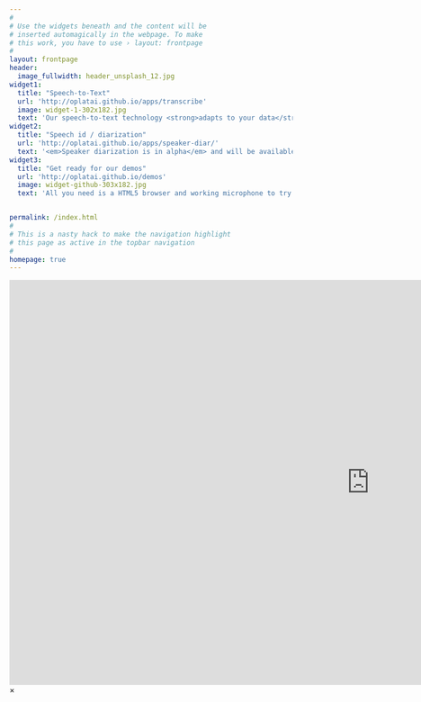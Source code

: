 ```yaml
---
#
# Use the widgets beneath and the content will be
# inserted automagically in the webpage. To make
# this work, you have to use › layout: frontpage
#
layout: frontpage
header:
  image_fullwidth: header_unsplash_12.jpg
widget1:
  title: "Speech-to-Text"
  url: 'http://oplatai.github.io/apps/transcribe'
  image: widget-1-302x182.jpg
  text: 'Our speech-to-text technology <strong>adapts to your data</strong> and effectively simplifies the task to your domain so it beats any other general speech-to-text system. <em>OplataiASR</em> offers you a fully functional speech-to-text easily <strong>deployed in your enviroment</strong>. We offer adaptation to down-stream application like <strong>key-word search in audio</strong>, <strong>Normalizing the transcription for dictations or subtitles</strong> and <strong>integration into dialogue/chat systems</strong>.'
widget2:
  title: "Speech id / diarization"
  url: 'http://oplatai.github.io/apps/speaker-diar/'
  text: '<em>Speaker diarization is in alpha</em> and will be available soon!'
widget3:
  title: "Get ready for our demos"
  url: 'http://oplatai.github.io/demos'
  image: widget-github-303x182.jpg
  text: 'All you need is a HTML5 browser and working microphone to try out our technology.'


permalink: /index.html
#
# This is a nasty hack to make the navigation highlight
# this page as active in the topbar navigation
#
homepage: true
---
```


<div id="videoModal" class="reveal-modal large" data-reveal="">
  <div class="flex-video widescreen vimeo" style="display: block;">
    <iframe width="1280" height="720" src="https://www.youtube.com/embed/3b5zCFSmVvU" frameborder="0" allowfullscreen></iframe>
  </div>
  <a class="close-reveal-modal">&#215;</a>
</div>
